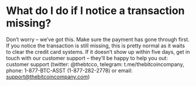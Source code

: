 # What do I do if I notice a transaction missing?

Don’t worry – we’ve got this. Make sure the payment has gone through first. If you notice the transaction is still missing, this is pretty normal as it waits to clear the credit card systems. If it doesn’t show up within five days, get in touch with our customer support – they’ll be happy to help you out: customer support (twitter: @thebtcco, telegram: t.me/thebitcoincompany, phone: 1-877-BTC-ASST (1-877-282-2778) or email: support@thebitcoincompany.com)
